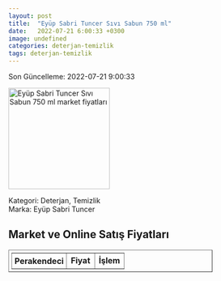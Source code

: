 ```yaml
---
layout: post
title:  "Eyüp Sabri Tuncer Sıvı Sabun 750 ml"
date:   2022-07-21 6:00:33 +0300
image: undefined
categories: deterjan-temizlik
tags: deterjan-temizlik
---
```


Son Güncelleme: 2022-07-21 9:00:33

<img src="undefined" width="200" alt="Eyüp Sabri Tuncer Sıvı Sabun 750 ml market fiyatları" />

Kategori: Deterjan, Temizlik
<br />
Marka: Eyüp Sabri Tuncer

<h2>Market ve Online Satış Fiyatları</h2>

<table border="1" style="padding: 5px;width:80%;">
  <tr>
    <td style="padding: 5px;"><strong>Perakendeci</strong></td>
    <td><strong>Fiyat</strong></td>
    <td><strong>İşlem</strong></td>
  </tr>
  
</table>
